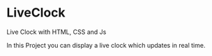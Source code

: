 # LiveClock
Live Clock with HTML, CSS and Js

In this Project you can display a live clock which updates in real time.
